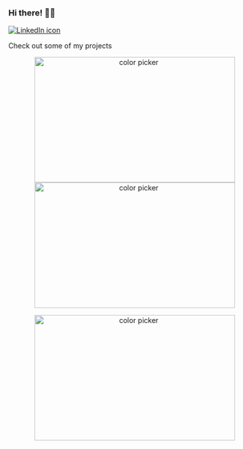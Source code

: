 ### Hi there! 👋🏼
<a href="https://www.linkedin.com/in/victor-apaez" target="_blank"><img src="https://img.shields.io/badge/LinkedIn-blue?style=flat&logo=linkedin&labelColor=blue" alt="LinkedIn icon" /></a>

Check out some of my projects
<p align="center" style="border: 1px">
  <img width="400" height="250" alt="color picker" src="https://github.com/VictorApaez/VictorApaez/assets/56009643/5e59a68a-4fda-41d7-972f-538152837c17" /> <img width="400" height="250" alt="color picker" src="https://github.com/VictorApaez/VictorApaez/assets/56009643/62dba56d-0883-4270-9d7f-6ac85d9f81e5" />
</p>
<p align="center">
  <img width="400" height="250" alt="color picker" src="https://github.com/VictorApaez/VictorApaez/assets/56009643/6b5e80a3-a741-4281-8f99-b49e6e3d7bcf" />

</p>
